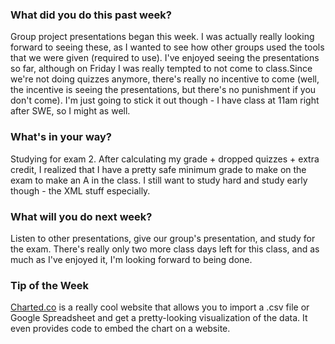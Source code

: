 ### What did you do this past week?

Group project presentations began this week. I was actually really looking
forward to seeing these, as I wanted to see how other groups used the tools
that we were given (required to use). I've enjoyed seeing the presentations
so far, although on Friday I was really tempted to not come to class.Since we're
not doing
quizzes anymore, there's really no incentive to come (well, the incentive is
seeing the presentations, but there's no punishment if you don't come). I'm
just going to stick it out though - I have class at 11am right after SWE, so
I might as well. 


### What's in your way?

Studying for exam 2. After calculating my grade + dropped quizzes + extra credit,
I realized that I have a pretty safe minimum grade to make on the exam to make
an A in the class. I still want to study hard and study early though - the XML
stuff especially.

### What will you do next week?

Listen to other presentations, give our group's presentation, and study for the
exam. There's really only two more class days left for this class, and as much
as I've enjoyed it, I'm looking forward to being done.

### Tip of the Week

[Charted.co](http://www.charted.co/) is a really cool website that allows you to
import a .csv file or Google Spreadsheet and get a pretty-looking visualization
of the data. It even provides code to embed the chart on a website.